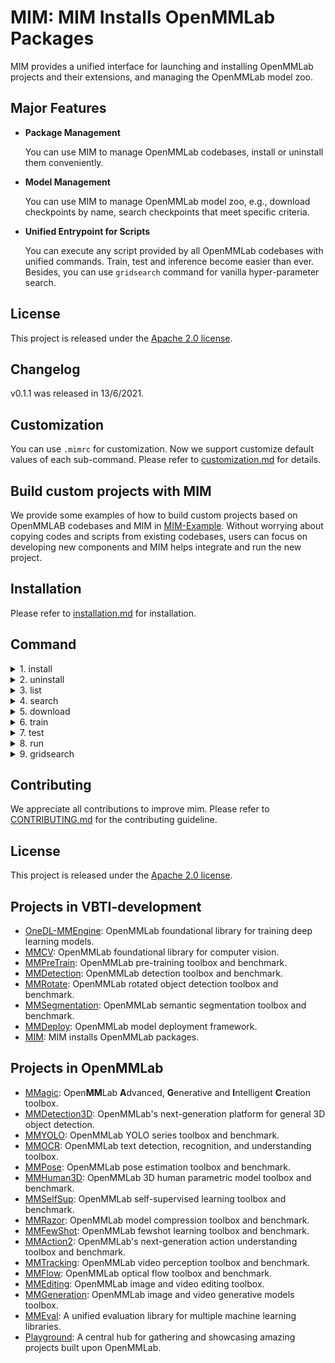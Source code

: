 # MIM: MIM Installs OpenMMLab Packages

MIM provides a unified interface for launching and installing OpenMMLab projects and their extensions, and managing the OpenMMLab model zoo.

## Major Features

- **Package Management**

  You can use MIM to manage OpenMMLab codebases, install or uninstall them conveniently.

- **Model Management**

  You can use MIM to manage OpenMMLab model zoo, e.g., download checkpoints by name, search checkpoints that meet specific criteria.

- **Unified Entrypoint for Scripts**

  You can execute any script provided by all OpenMMLab codebases with unified commands. Train, test and inference become easier than ever. Besides, you can use `gridsearch` command for vanilla hyper-parameter search.

## License

This project is released under the [Apache 2.0 license](LICENSE).

## Changelog

v0.1.1 was released in 13/6/2021.

## Customization

You can use `.mimrc` for customization. Now we support customize default values of each sub-command. Please refer to [customization.md](docs/en/customization.md) for details.

## Build custom projects with MIM

We provide some examples of how to build custom projects based on OpenMMLAB codebases and MIM in [MIM-Example](https://github.com/open-mmlab/mim-example).
Without worrying about copying codes and scripts from existing codebases, users can focus on developing new components and MIM helps integrate and run the new project.

## Installation

Please refer to [installation.md](docs/en/installation.md) for installation.

## Command

<details>
<summary>1. install</summary>

- command

  ```bash
  # install latest version of onedl-mmcv
  > mim install onedl-mmcv  # wheel
  # install 1.5.0
  > mim install onedl-mmcv==1.5.0

  # install latest version of onedl-mmpretrain
  > mim install onedl-mmpretrain
  # install master branch
  > mim install git+https://github.com/vbti-development/onedl-mmpretrain.git
  # install local repo
  > git clone https://github.com/vbti-development/onedl-mmpretrain.git
  > cd mmclassification
  > mim install .

  # install extension based on OpenMMLab
  mim install git+https://github.com/xxx/onedl-mmpretrain-project.git
  ```

- api

  ```python
  from mim import install

  # install mmcv
  install('onedl-mmcv')

  # install onedl-mmpretrain will automatically install mmcv if it is not installed
  install('onedl-mmpretrain')

  # install extension based on OpenMMLab
  install('git+https://github.com/xxx/onedl-mmpretrain-project.git')
  ```

</details>

<details>
<summary>2. uninstall</summary>

- command

  ```bash
  # uninstall mmcv
  > mim uninstall onedl-mmcv

  # uninstall onedl-mmpretrain
  > mim uninstall onedl-mmpretrain
  ```

- api

  ```python
  from mim import uninstall

  # uninstall mmcv
  uninstall('onedl-mmcv')

  # uninstall onedl-mmpretrain
  uninstall('onedl-mmpretrain')
  ```

</details>

<details>
<summary>3. list</summary>

- command

  ```bash
  > mim list
  > mim list --all
  ```

- api

  ```python
  from mim import list_package

  list_package()
  list_package(True)
  ```

</details>

<details>
<summary>4. search</summary>

- command

  ```bash
  > mim search onedl-mmpretrain
  > mim search onedl-mmpretrain==0.23.0 --remote
  > mim search onedl-mmpretrain --config resnet18_8xb16_cifar10
  > mim search onedl-mmpretrain --model resnet
  > mim search onedl-mmpretrain --dataset cifar-10
  > mim search onedl-mmpretrain --valid-field
  > mim search onedl-mmpretrain --condition 'batch_size>45,epochs>100'
  > mim search onedl-mmpretrain --condition 'batch_size>45 epochs>100'
  > mim search onedl-mmpretrain --condition '128<batch_size<=256'
  > mim search onedl-mmpretrain --sort batch_size epochs
  > mim search onedl-mmpretrain --field epochs batch_size weight
  > mim search onedl-mmpretrain --exclude-field weight paper
  ```

- api

  ```python
  from mim import get_model_info

  get_model_info('onedl-mmpretrain')
  get_model_info('onedl-mmpretrain==0.23.0', local=False)
  get_model_info('onedl-mmpretrain', models=['resnet'])
  get_model_info('onedl-mmpretrain', training_datasets=['cifar-10'])
  get_model_info('onedl-mmpretrain', filter_conditions='batch_size>45,epochs>100')
  get_model_info('onedl-mmpretrain', filter_conditions='batch_size>45 epochs>100')
  get_model_info('onedl-mmpretrain', filter_conditions='128<batch_size<=256')
  get_model_info('onedl-mmpretrain', sorted_fields=['batch_size', 'epochs'])
  get_model_info('onedl-mmpretrain', shown_fields=['epochs', 'batch_size', 'weight'])
  ```

</details>

<details>
<summary>5. download</summary>

- command

  ```bash
  > mim download onedl-mmpretrain --config resnet18_8xb16_cifar10
  > mim download onedl-mmpretrain --config resnet18_8xb16_cifar10 --dest .
  ```

- api

  ```python
  from mim import download

  download('onedl-mmpretrain', ['resnet18_8xb16_cifar10'])
  download('onedl-mmpretrain', ['resnet18_8xb16_cifar10'], dest_root='.')
  ```

</details>

<details>
<summary>6. train</summary>

- command

  ```bash
  # Train models on a single server with CPU by setting `gpus` to 0 and
  # 'launcher' to 'none' (if applicable). The training script of the
  # corresponding codebase will fail if it doesn't support CPU training.
  > mim train onedl-mmpretrain resnet101_b16x8_cifar10.py --work-dir tmp --gpus 0
  # Train models on a single server with one GPU
  > mim train onedl-mmpretrain resnet101_b16x8_cifar10.py --work-dir tmp --gpus 1
  # Train models on a single server with 4 GPUs and pytorch distributed
  > mim train onedl-mmpretrain resnet101_b16x8_cifar10.py --work-dir tmp --gpus 4 \
      --launcher pytorch
  # Train models on a slurm HPC with one 8-GPU node
  > mim train onedl-mmpretrain resnet101_b16x8_cifar10.py --launcher slurm --gpus 8 \
      --gpus-per-node 8 --partition partition_name --work-dir tmp
  # Print help messages of sub-command train
  > mim train -h
  # Print help messages of sub-command train and the training script of onedl-mmpretrain
  > mim train onedl-mmpretrain -h
  ```

- api

  ```python
  from mim import train

  train(repo='onedl-mmpretrain', config='resnet18_8xb16_cifar10.py', gpus=0,
        other_args=('--work-dir', 'tmp'))
  train(repo='onedl-mmpretrain', config='resnet18_8xb16_cifar10.py', gpus=1,
        other_args=('--work-dir', 'tmp'))
  train(repo='onedl-mmpretrain', config='resnet18_8xb16_cifar10.py', gpus=4,
        launcher='pytorch', other_args=('--work-dir', 'tmp'))
  train(repo='onedl-mmpretrain', config='resnet18_8xb16_cifar10.py', gpus=8,
        launcher='slurm', gpus_per_node=8, partition='partition_name',
        other_args=('--work-dir', 'tmp'))
  ```

</details>

<details>
<summary>7. test</summary>

- command

  ```bash
  # Test models on a single server with 1 GPU, report accuracy
  > mim test onedl-mmpretrain resnet101_b16x8_cifar10.py --checkpoint \
      tmp/epoch_3.pth --gpus 1 --metrics accuracy
  # Test models on a single server with 1 GPU, save predictions
  > mim test onedl-mmpretrain resnet101_b16x8_cifar10.py --checkpoint \
      tmp/epoch_3.pth --gpus 1 --out tmp.pkl
  # Test models on a single server with 4 GPUs, pytorch distributed,
  # report accuracy
  > mim test onedl-mmpretrain resnet101_b16x8_cifar10.py --checkpoint \
      tmp/epoch_3.pth --gpus 4 --launcher pytorch --metrics accuracy
  # Test models on a slurm HPC with one 8-GPU node, report accuracy
  > mim test onedl-mmpretrain resnet101_b16x8_cifar10.py --checkpoint \
      tmp/epoch_3.pth --gpus 8 --metrics accuracy --partition \
      partition_name --gpus-per-node 8 --launcher slurm
  # Print help messages of sub-command test
  > mim test -h
  # Print help messages of sub-command test and the testing script of onedl-mmpretrain
  > mim test onedl-mmpretrain -h
  ```

- api

  ```python
  from mim import test
  test(repo='onedl-mmpretrain', config='resnet101_b16x8_cifar10.py',
       checkpoint='tmp/epoch_3.pth', gpus=1, other_args=('--metrics', 'accuracy'))
  test(repo='onedl-mmpretrain', config='resnet101_b16x8_cifar10.py',
       checkpoint='tmp/epoch_3.pth', gpus=1, other_args=('--out', 'tmp.pkl'))
  test(repo='onedl-mmpretrain', config='resnet101_b16x8_cifar10.py',
       checkpoint='tmp/epoch_3.pth', gpus=4, launcher='pytorch',
       other_args=('--metrics', 'accuracy'))
  test(repo='onedl-mmpretrain', config='resnet101_b16x8_cifar10.py',
       checkpoint='tmp/epoch_3.pth', gpus=8, partition='partition_name',
       launcher='slurm', gpus_per_node=8, other_args=('--metrics', 'accuracy'))
  ```

</details>

<details>
<summary>8. run</summary>

- command

  ```bash
  # Get the Flops of a model
  > mim run onedl-mmpretrain get_flops resnet101_b16x8_cifar10.py
  # Publish a model
  > mim run onedl-mmpretrain publish_model input.pth output.pth
  # Train models on a slurm HPC with one GPU
  > srun -p partition --gres=gpu:1 mim run onedl-mmpretrain train \
      resnet101_b16x8_cifar10.py --work-dir tmp
  # Test models on a slurm HPC with one GPU, report accuracy
  > srun -p partition --gres=gpu:1 mim run onedl-mmpretrain test \
      resnet101_b16x8_cifar10.py tmp/epoch_3.pth --metrics accuracy
  # Print help messages of sub-command run
  > mim run -h
  # Print help messages of sub-command run, list all available scripts in
  # codebase onedl-mmpretrain
  > mim run onedl-mmpretrain -h
  # Print help messages of sub-command run, print the help message of
  # training script in onedl-mmpretrain
  > mim run onedl-mmpretrain train -h
  ```

- api

  ```python
  from mim import run

  run(repo='onedl-mmpretrain', command='get_flops',
      other_args=('resnet101_b16x8_cifar10.py',))
  run(repo='onedl-mmpretrain', command='publish_model',
      other_args=('input.pth', 'output.pth'))
  run(repo='onedl-mmpretrain', command='train',
      other_args=('resnet101_b16x8_cifar10.py', '--work-dir', 'tmp'))
  run(repo='onedl-mmpretrain', command='test',
      other_args=('resnet101_b16x8_cifar10.py', 'tmp/epoch_3.pth', '--metrics accuracy'))
  ```

</details>

<details>
<summary>9. gridsearch</summary>

- command

  ```bash
  # Parameter search on a single server with CPU by setting `gpus` to 0 and
  # 'launcher' to 'none' (if applicable). The training script of the
  # corresponding codebase will fail if it doesn't support CPU training.
  > mim gridsearch onedl-mmpretrain resnet101_b16x8_cifar10.py --work-dir tmp --gpus 0 \
      --search-args '--optimizer.lr 1e-2 1e-3'
  # Parameter search with on a single server with one GPU, search learning
  # rate
  > mim gridsearch onedl-mmpretrain resnet101_b16x8_cifar10.py --work-dir tmp --gpus 1 \
      --search-args '--optimizer.lr 1e-2 1e-3'
  # Parameter search with on a single server with one GPU, search
  # weight_decay
  > mim gridsearch onedl-mmpretrain resnet101_b16x8_cifar10.py --work-dir tmp --gpus 1 \
      --search-args '--optimizer.weight_decay 1e-3 1e-4'
  # Parameter search with on a single server with one GPU, search learning
  # rate and weight_decay
  > mim gridsearch onedl-mmpretrain resnet101_b16x8_cifar10.py --work-dir tmp --gpus 1 \
      --search-args '--optimizer.lr 1e-2 1e-3 --optimizer.weight_decay 1e-3 \
      1e-4'
  # Parameter search on a slurm HPC with one 8-GPU node, search learning
  # rate and weight_decay
  > mim gridsearch onedl-mmpretrain resnet101_b16x8_cifar10.py --work-dir tmp --gpus 8 \
      --partition partition_name --gpus-per-node 8 --launcher slurm \
      --search-args '--optimizer.lr 1e-2 1e-3 --optimizer.weight_decay 1e-3 \
      1e-4'
  # Parameter search on a slurm HPC with one 8-GPU node, search learning
  # rate and weight_decay, max parallel jobs is 2
  > mim gridsearch onedl-mmpretrain resnet101_b16x8_cifar10.py --work-dir tmp --gpus 8 \
      --partition partition_name --gpus-per-node 8 --launcher slurm \
      --max-jobs 2 --search-args '--optimizer.lr 1e-2 1e-3 \
      --optimizer.weight_decay 1e-3 1e-4'
  # Print the help message of sub-command search
  > mim gridsearch -h
  # Print the help message of sub-command search and the help message of the
  # training script of codebase onedl-mmpretrain
  > mim gridsearch onedl-mmpretrain -h
  ```

- api

  ```python
  from mim import gridsearch

  gridsearch(repo='onedl-mmpretrain', config='resnet101_b16x8_cifar10.py', gpus=0,
             search_args='--optimizer.lr 1e-2 1e-3',
             other_args=('--work-dir', 'tmp'))
  gridsearch(repo='onedl-mmpretrain', config='resnet101_b16x8_cifar10.py', gpus=1,
             search_args='--optimizer.lr 1e-2 1e-3',
             other_args=('--work-dir', 'tmp'))
  gridsearch(repo='onedl-mmpretrain', config='resnet101_b16x8_cifar10.py', gpus=1,
             search_args='--optimizer.weight_decay 1e-3 1e-4',
             other_args=('--work-dir', 'tmp'))
  gridsearch(repo='onedl-mmpretrain', config='resnet101_b16x8_cifar10.py', gpus=1,
             search_args='--optimizer.lr 1e-2 1e-3 --optimizer.weight_decay'
                         '1e-3 1e-4',
             other_args=('--work-dir', 'tmp'))
  gridsearch(repo='onedl-mmpretrain', config='resnet101_b16x8_cifar10.py', gpus=8,
             partition='partition_name', gpus_per_node=8, launcher='slurm',
             search_args='--optimizer.lr 1e-2 1e-3 --optimizer.weight_decay'
                         ' 1e-3 1e-4',
             other_args=('--work-dir', 'tmp'))
  gridsearch(repo='onedl-mmpretrain', config='resnet101_b16x8_cifar10.py', gpus=8,
             partition='partition_name', gpus_per_node=8, launcher='slurm',
             max_workers=2,
             search_args='--optimizer.lr 1e-2 1e-3 --optimizer.weight_decay'
                         ' 1e-3 1e-4',
             other_args=('--work-dir', 'tmp'))
  ```

</details>

## Contributing

We appreciate all contributions to improve mim. Please refer to [CONTRIBUTING.md](https://github.com/vbti-development/onedl-mmcv/blob/master/CONTRIBUTING.md) for the contributing guideline.

## License

This project is released under the [Apache 2.0 license](LICENSE).

## Projects in VBTI-development

- [OneDL-MMEngine](https://github.com/vbti-development/onedl-onedl-mmengine): OpenMMLab foundational library for training deep learning models.
- [MMCV](https://github.com/vbti-development/onedl-mmcv): OpenMMLab foundational library for computer vision.
- [MMPreTrain](https://github.com/vbti-development/onedl-mmpretrain): OpenMMLab pre-training toolbox and benchmark.
- [MMDetection](https://github.com/vbti-development/onedl-mmdetection): OpenMMLab detection toolbox and benchmark.
- [MMRotate](https://github.com/vbti-development/onedl-mmrotate): OpenMMLab rotated object detection toolbox and benchmark.
- [MMSegmentation](https://github.com/vbti-development/onedl-mmsegmentation): OpenMMLab semantic segmentation toolbox and benchmark.
- [MMDeploy](https://github.com/vbti-development/onedl-mmdeploy): OpenMMLab model deployment framework.
- [MIM](https://github.com/vbti-development/onedl-mim): MIM installs OpenMMLab packages.

## Projects in OpenMMLab

- [MMagic](https://github.com/open-mmlab/mmagic): Open**MM**Lab **A**dvanced, **G**enerative and **I**ntelligent **C**reation toolbox.
- [MMDetection3D](https://github.com/open-mmlab/mmdetection3d): OpenMMLab's next-generation platform for general 3D object detection.
- [MMYOLO](https://github.com/open-mmlab/mmyolo): OpenMMLab YOLO series toolbox and benchmark.
- [MMOCR](https://github.com/open-mmlab/mmocr): OpenMMLab text detection, recognition, and understanding toolbox.
- [MMPose](https://github.com/open-mmlab/mmpose): OpenMMLab pose estimation toolbox and benchmark.
- [MMHuman3D](https://github.com/open-mmlab/mmhuman3d): OpenMMLab 3D human parametric model toolbox and benchmark.
- [MMSelfSup](https://github.com/open-mmlab/mmselfsup): OpenMMLab self-supervised learning toolbox and benchmark.
- [MMRazor](https://github.com/open-mmlab/mmrazor): OpenMMLab model compression toolbox and benchmark.
- [MMFewShot](https://github.com/open-mmlab/mmfewshot): OpenMMLab fewshot learning toolbox and benchmark.
- [MMAction2](https://github.com/open-mmlab/mmaction2): OpenMMLab's next-generation action understanding toolbox and benchmark.
- [MMTracking](https://github.com/open-mmlab/mmtracking): OpenMMLab video perception toolbox and benchmark.
- [MMFlow](https://github.com/open-mmlab/mmflow): OpenMMLab optical flow toolbox and benchmark.
- [MMEditing](https://github.com/open-mmlab/mmediting): OpenMMLab image and video editing toolbox.
- [MMGeneration](https://github.com/open-mmlab/mmgeneration): OpenMMLab image and video generative models toolbox.
- [MMEval](https://github.com/open-mmlab/mmeval): A unified evaluation library for multiple machine learning libraries.
- [Playground](https://github.com/open-mmlab/playground): A central hub for gathering and showcasing amazing projects built upon OpenMMLab.

